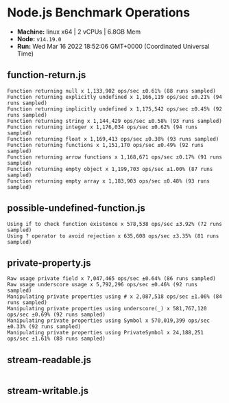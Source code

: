 # Node.js Benchmark Operations

* __Machine:__ linux x64 | 2 vCPUs | 6.8GB Mem
* __Node:__ `v14.19.0`
* __Run:__ Wed Mar 16 2022 18:52:06 GMT+0000 (Coordinated Universal Time)

## function-return.js
```
Function returning null x 1,133,902 ops/sec ±0.61% (88 runs sampled)
Function returning explicitly undefined x 1,166,119 ops/sec ±0.21% (94 runs sampled)
Function returning implicitly undefined x 1,175,542 ops/sec ±0.45% (92 runs sampled)
Function returning string x 1,144,429 ops/sec ±0.58% (93 runs sampled)
Function returning integer x 1,176,034 ops/sec ±0.62% (94 runs sampled)
Function returning float x 1,169,413 ops/sec ±0.38% (93 runs sampled)
Function returning functions x 1,151,170 ops/sec ±0.49% (92 runs sampled)
Function returning arrow functions x 1,168,671 ops/sec ±0.17% (91 runs sampled)
Function returning empty object x 1,199,703 ops/sec ±1.00% (87 runs sampled)
Function returning empty array x 1,183,903 ops/sec ±0.48% (93 runs sampled)
```
## possible-undefined-function.js
```
Using if to check function existence x 578,538 ops/sec ±3.92% (72 runs sampled)
Using ? operator to avoid rejection x 635,608 ops/sec ±3.35% (81 runs sampled)
```
## private-property.js
```
Raw usage private field x 7,047,465 ops/sec ±0.64% (86 runs sampled)
Raw usage underscore usage x 5,792,296 ops/sec ±0.46% (92 runs sampled)
Manipulating private properties using # x 2,087,518 ops/sec ±1.06% (84 runs sampled)
Manipulating private properties using underscore(_) x 581,767,120 ops/sec ±0.69% (92 runs sampled)
Manipulating private properties using Symbol x 570,019,399 ops/sec ±0.33% (92 runs sampled)
Manipulating private properties using PrivateSymbol x 24,188,251 ops/sec ±1.61% (88 runs sampled)
```
## stream-readable.js
```
```
## stream-writable.js
```
```
